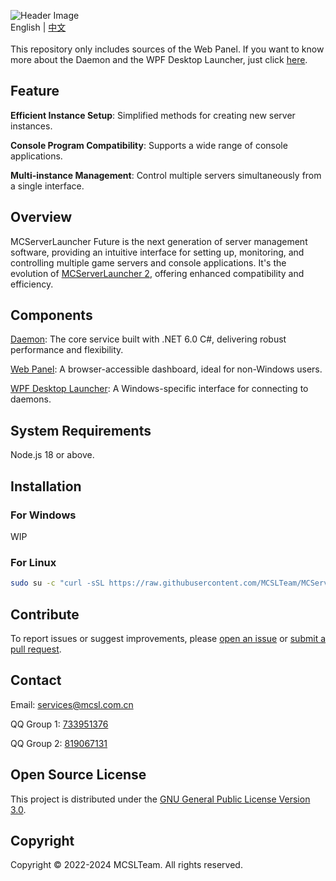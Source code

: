 ![Header Image](https://socialify.git.ci/MCSLTeam/MCServerLauncher-Future-Web/image?description=1&descriptionEditable=Future%20version%20of%20MCSL.%20Redefined%2C%20Versatile%2C%20Easy%20to%20use.&font=Jost&forks=1&language=1&logo=https%3A%2F%2Fimg.fastmirror.net%2Fs%2F2024%2F07%2F24%2F66a0f36d0242c.png&name=1&pattern=Circuit%20Board&stargazers=1&theme=Auto)  
English | [中文](https://github.com/MCSLTeam/MCServerLauncher-Future-Web/blob/master/README_ZH.md)  
</br>
This repository only includes sources of the Web Panel. If you want to know more about the Daemon and the WPF Desktop Launcher, just click [here](https://github.com/MCSLTeam/MCServerLauncher-Future).

## Feature

**Efficient Instance Setup**: Simplified methods for creating new server instances.

**Console Program Compatibility**: Supports a wide range of console applications.

**Multi-instance Management**: Control multiple servers simultaneously from a single interface.

## Overview

MCServerLauncher Future is the next generation of server management software, providing an intuitive interface for setting up, monitoring, and controlling multiple game servers and console applications. It's the evolution of [MCServerLauncher 2](https://github.com/MCSLTeam/MCSL2), offering enhanced compatibility and efficiency.

## Components

[Daemon](https://github.com/MCSLTeam/MCServerLauncher-Future/tree/master/MCServerLauncher.Daemon): The core service built with .NET 6.0 C#, delivering robust performance and flexibility.

[Web Panel](https://github.com/MCSLTeam/MCServerLauncher-Future-Web): A browser-accessible dashboard, ideal for non-Windows users.

[WPF Desktop Launcher](https://github.com/MCSLTeam/MCServerLauncher-Future/tree/master/MCServerLauncher.WPF.Main): A Windows-specific interface for connecting to daemons.

## System Requirements

Node.js 18 or above.

## Installation

### For Windows

WIP

### For Linux

```bash
sudo su -c "curl -sSL https://raw.githubusercontent.com/MCSLTeam/MCServerLauncher-Future-Web/main/setup_en.sh | bash"
```

## Contribute

To report issues or suggest improvements, please [open an issue](https://github.com/MCSLTeam/MCServerLauncher-Future/issues/new/choose) or [submit a pull request](https://github.com/MCSLTeam/MCServerLauncher-Future/compare).

## Contact

Email: [services@mcsl.com.cn](mailto:services@mcsl.com.cn)

QQ Group 1: [733951376](https://qm.qq.com/q/WtVCQWSBEe)

QQ Group 2: [819067131](https://qm.qq.com/q/EXBE6a5CF4)

## Open Source License

This project is distributed under the [GNU General Public License Version 3.0](https://github.com/MCSLTeam/MCServerLauncher-Future/blob/master/LICENSE).

## Copyright

Copyright © 2022-2024 MCSLTeam. All rights reserved.
